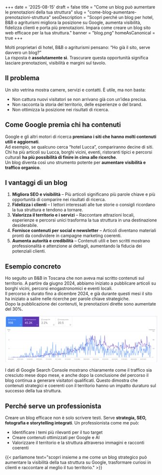 +++
date = '2025-08-15'
draft = false
title = "Come un blog può aumentare le prenotazioni della tua struttura"
slug = "come-blog-aumentare-prenotazioni-struttura"
seoDescription = "Scopri perché un blog per hotel, B&B o agriturismi migliora la posizione su Google, aumenta visibilità, fidelizza clienti e porta più prenotazioni. Impara come creare un blog sito web efficace per la tua struttura."
banner = "blog.png"
homeAsCanonical = true
+++

Molti proprietari di hotel, B&B o agriturismi pensano: “Ho già il sito, serve davvero un blog?”  
La risposta è **assolutamente sì**. Trascurare questa opportunità significa lasciare prenotazioni, visibilità e margini sul tavolo.

## Il problema

Un sito vetrina mostra camere, servizi e contatti. È utile, ma non basta:
- Non cattura nuovi visitatori se non arrivano già con un’idea precisa.
- Non racconta la storia del territorio, delle esperienze o del brand.
- Non ottimizza la posizione nei risultati di ricerca.

## Come Google premia chi ha contenuti

Google e gli altri motori di ricerca **premiano i siti che hanno molti contenuti utili e aggiornati**.  
Ad esempio, se qualcuno cerca “hotel Lucca”, compariranno decine di siti.  
Chi ha più articoli su Lucca, borghi vicini, eventi, ristoranti tipici e percorsi culturali **ha più possibilità di finire in cima alle ricerche**.  
Un blog diventa così uno strumento potente per **aumentare visibilità e traffico organico**.

## I vantaggi di un blog

1. **Migliora SEO e visibilità** – Più articoli significano più parole chiave e più opportunità di comparire nei risultati di ricerca.
2. **Fidelizza i clienti** – I lettori interessati alle tue storie o consigli ricordano la tua struttura e tendono a tornare.
3. **Valorizza il territorio e i servizi** – Raccontare attrazioni locali, esperienze e percorsi unici trasforma la tua struttura in una destinazione desiderabile.
4. **Fornisce contenuti per social e newsletter** – Articoli diventano materiali pronti da condividere in campagne marketing coerenti.
5. **Aumenta autorità e credibilità** – Contenuti utili e ben scritti mostrano professionalità e attenzione ai dettagli, aumentando la fiducia dei potenziali clienti.

## Esempio concreto

Ho seguito un B&B in Toscana che non aveva mai scritto contenuti sul territorio. A partire da giugno 2024, abbiamo iniziato a pubblicare articoli su borghi vicini, percorsi enogastronomici e eventi locali.  
Il percorso è durato fino a dicembre 2024, e già durante questi mesi il sito ha iniziato a salire nelle ricerche per parole chiave strategiche.  
Dopo la pubblicazione dei contenuti, le prenotazioni dirette sono aumentate del 30%.

![I risultati visti da Google Search Console](risultati-google-search-console.png)

I dati di Google Search Console mostrano chiaramente come il traffico sia cresciuto mese dopo mese, e anche dopo la conclusione del percorso il blog continua a generare visitatori qualificati. Questo dimostra che contenuti strategici e coerenti con il territorio hanno un impatto duraturo sul successo della tua struttura.

## Perché serve un professionista

Creare un blog efficace non è solo scrivere testi. Serve **strategia, SEO, fotografia e storytelling integrati**. Un professionista come me può:
- Identificare i temi più rilevanti per il tuo target
- Creare contenuti ottimizzati per Google e AI
- Valorizzare il territorio e la struttura attraverso immagini e racconti coerenti



{{< parliamone text="scopri insieme a me come un blog strategico può aumentare la visibilità della tua struttura su Google, trasformare curiosi in clienti e raccontare al meglio il tuo territorio." >}}